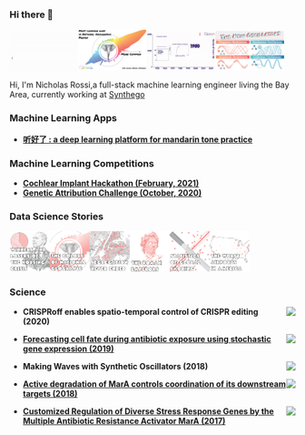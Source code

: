 ### Hi there 👋
<img src="https://raw.githubusercontent.com/NicholasARossi/NicholasARossi/main/gifs/logo.gif" width="24%"><img src="https://raw.githubusercontent.com/NicholasARossi/NicholasARossi/main/gifs/radial_hist.png" width="24%"><img src="https://raw.githubusercontent.com/NicholasARossi/NicholasARossi/main/gifs/lego_gif.gif" width="24%"><img src="https://raw.githubusercontent.com/NicholasARossi/NicholasARossi/main/gifs/oscillators.png" width="24%">



Hi, I'm Nicholas Rossi,a full-stack machine learning engineer living the Bay Area, currently working at [Synthego](https://www.synthego.com/)


### Machine Learning Apps

- **[听好了 : a deep learning platform for mandarin tone practice](https://www.tinghaole.com/)**

### Machine Learning Competitions 

- **[Cochlear Implant Hackathon (February, 2021)](https://github.com/NicholasARossi/Cochlear_Implant_Hackathon)**
- **[Genetic Attribution Challenge (October, 2020)](https://github.com/NicholasARossi/genetic_attribution_challenge)**

### Data Science Stories

<a href="https://www.rossidata.com/FinancialCrisis"><img src="https://raw.githubusercontent.com/NicholasARossi/NicholasARossi/main/pngs/Desktop-01.png" width="14%"></a><a href="https://www.rossidata.com/NatGeo"><img src="https://raw.githubusercontent.com/NicholasARossi/NicholasARossi/main/pngs/natgeo-01.png" width="14%"></a><a href="https://www.rossidata.com/segregation"><img src="https://raw.githubusercontent.com/NicholasARossi/NicholasARossi/main/pngs/NYC-01.png" width="14%"></a><a href="https://www.rossidata.com/res/blog_11_romans/emperor_scroll/scrollytelling.html"><img src="https://raw.githubusercontent.com/NicholasARossi/NicholasARossi/main/pngs/rome-01.png" width="14%"></a><a href="https://www.rossidata.com/cigarettes"><img src="https://raw.githubusercontent.com/NicholasARossi/NicholasARossi/main/pngs/smoking-01.png" width="14%"></a><a href="https://www.rossidata.com/flightdelays"><img src="https://raw.githubusercontent.com/NicholasARossi/NicholasARossi/main/pngs/air-01.png" width="14%"></a>


### Science
- <a href="https://doi.org/10.1038/s41467-020-18853-3"><img src="https://img.shields.io/badge/DOI-10.1038/s41467-cfd8dc?labelColor=black&style=flat-square" align="right"/></a> **CRISPRoff enables spatio-temporal control of CRISPR editing (2020)**

- <a href="https://doi.org/10.1038/s42003-019-0509-0"><img src="https://img.shields.io/badge/DOI-10.1038/s42003-cfd8dc?labelColor=black&style=flat-square" align="right"/></a> **[Forecasting cell fate during antibiotic exposure using stochastic gene expression (2019)](https://gitlab.com/dunloplab/forecasting-cell-fate)**

- <a href="https://doi.org/10.1016/j.cels.2018.04.001"><img src="https://img.shields.io/badge/DOI-10.1016/j.cels.2018.04.001-cfd8dc?labelColor=black&style=flat-square" align="right"/></a> **Making Waves with Synthetic Oscillators (2018)**

- <a href="https://doi.org/110.1371/journal.pcbi.1006634"><img src="https://img.shields.io/badge/DOI-10.1371/journal.pcbi.1006634-cfd8dc?labelColor=black&style=flat-square" align="right"/></a> **[Active degradation of MarA controls coordination of its downstream targets (2018)](https://github.com/NicholasARossi/MarA-Halflife-2018)**

- <a href="https://doi.org/10.1371/journal.pcbi.1005310"><img src="https://img.shields.io/badge/DOI-10.1371/journal.pcbi.1005310-cfd8dc?labelColor=black&style=flat-square" align="right"/></a> **[Customized Regulation of Diverse Stress Response Genes by the Multiple Antibiotic Resistance Activator MarA (2017)](https://github.com/NicholasARossi/MarA-Multigene-Regulation)**


